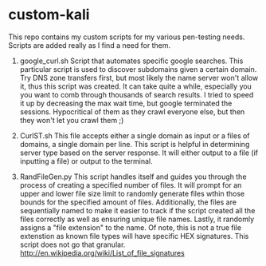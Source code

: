 custom-kali
===========

This repo contains my custom scripts for my various pen-testing needs.  Scripts are added really as I find a need for them.

1. google_curl.sh
Script that automates specific google searches. This particular script is used to discover subdomains given a certain domain. Try DNS zone transfers first, but most likely the name server won't allow it, thus this script was created.  It can take quite a while, especially you you want to comb through thousands of search results.  I tried to speed it up by decreasing the max wait time, but google terminated the sessions.  Hypocritical of them as they crawl everyone else, but then they won't let you crawl them ;)

2.  CurlST.sh
This file accepts either a single domain as input or a files of domains, a single domain per line.
This script is helpful in determining server type based on the server response.  It will either output to a file (if inputting a file) or output to the terminal.

3.  RandFileGen.py
This script handles itself and guides you through the process of creating a specified number of files.  It will prompt for an upper and lower file size limit to randomly generate files wthin those bounds for the specified amount of files.  Additionally, the files are sequentially named to make it easier to track if the script created all the files correctly as well as ensuring unique file names.  Lastly, it randomly assigns a "file extension" to the name.  Of note, this is not a true file extenstion as known file types will have specific HEX signatures.  This script does not go that granular.  http://en.wikipedia.org/wiki/List_of_file_signatures
